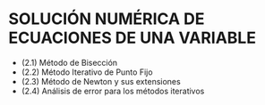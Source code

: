# SOLUCIÓN NUMÉRICA DE ECUACIONES DE UNA VARIABLE

* (2.1) Método de Bisección
* (2.2) Método Iterativo de Punto Fijo
* (2.3) Método de Newton y sus extensiones
* (2.4) Análisis de error para los métodos iterativos
